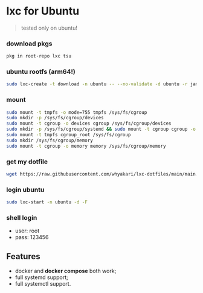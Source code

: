 # lxc for Ubuntu
> tested only on ubuntu!

### download pkgs
```sh
pkg in root-repo lxc tsu
```

### ubuntu rootfs (arm64!)
```sh
sudo lxc-create -t download -n ubuntu -- --no-validate -d ubuntu -r jammy -a arm64
```

### mount
```sh
sudo mount -t tmpfs -o mode=755 tmpfs /sys/fs/cgroup
sudo mkdir -p /sys/fs/cgroup/devices
sudo mount -t cgroup -o devices cgroup /sys/fs/cgroup/devices
sudo mkdir -p /sys/fs/cgroup/systemd && sudo mount -t cgroup cgroup -o none,name=systemd /sys/fs/cgroup/systemd
sudo mount -t tmpfs cgroup_root /sys/fs/cgroup
sudo mkdir /sys/fs/cgroup/memory
sudo mount -t cgroup -o memory memory /sys/fs/cgroup/memory
```

### get my dotfile
```sh
wget https://raw.githubusercontent.com/whyakari/lxc-dotfiles/main/main.sh && chmod +x main.sh && sudo sh ./main.sh
```


### login ubuntu
```sh
sudo lxc-start -n ubuntu -d -F
```

### shell login
- user: root 
- pass: 123456


## Features
- docker and **docker compose** both work;
- full systemd support;
- full systemctl support.
